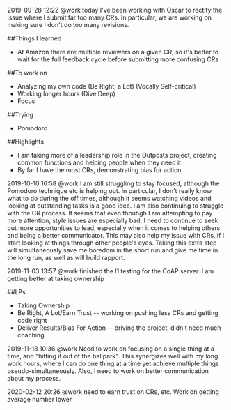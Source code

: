 2019-09-28 12:22 @work today I've been working with Oscar to rectify the issue where I submit far too many CRs.
In particular, we are working on making sure I don't do too many revisions.

##Things I learned
* At Amazon there are multiple reviewers on a given CR, so it's better to wait for the full feedback cycle before submitting more confusing CRs

##To work on
* Analyzing my own code (Be Right, a Lot) (Vocally Self-critical)
* Working longer hours (Dive Deep)
* Focus

##Trying
* Pomodoro

##Highlights
* I am taking more of a leadership role in the Outposts project, creating common functions and helping people when they need it
* By far I have the most CRs, demonstrating bias for action

2019-10-10 16:58 @work I am still struggling to stay focused, although the Pomodoro technique etc is helping out.
In particular, I don't really know what to do during the off times, although it seems watching videos and looking at outstanding tasks is a good idea.
I am also continuing to struggle with the CR process. It seems that even thouhgh I am attempting to pay more attention, style issues are especially bad.
I need to continue to seek out more opportunities to lead, especially when it comes to helping others and being a better communicator. This may also help my issue with CRs, if I start looking at things through other people's eyes. Taking this extra step will simultaneously save me boredom in the short run and give me time in the long run, as well as will build rapport.

2019-11-03 13:57 @work finished the l1 testing for the CoAP server.
I am getting better at taking ownership

##LPs
* Taking Ownership
* Be Right, A Lot/Earn Trust -- working on pushing less CRs and getting code right
* Deliver Results/Bias For Action -- driving the project, didn't need much coaching

2019-11-18 10:36 @work Need to work on focusing on a single thing at a time, and "hitting it out of the ballpark".
This synergizes well with my long work hours, where I can do one thing at a time yet achieve multiple things pseudo-simultaneously. Also, I need to work on better communication about my process.

2020-02-12 20:26 @work need to earn trust on CRs, etc.
Work on getting average number lower
